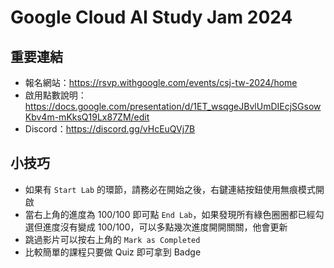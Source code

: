 # Google Cloud AI Study Jam 2024

## 重要連結

- 報名網站：<https://rsvp.withgoogle.com/events/csj-tw-2024/home>
- 啟用點數說明：<https://docs.google.com/presentation/d/1ET_wsqgeJBvlUmDIEcjSGsowKbv4m-mKksQ19Lx87ZM/edit>
- Discord：<https://discord.gg/vHcEuQVj7B>

## 小技巧

- 如果有 `Start Lab` 的環節，請務必在開始之後，右鍵連結按鈕使用無痕模式開啟
- 當右上角的進度為 100/100 即可點 `End Lab`，如果發現所有綠色圈圈都已經勾選但進度沒有變成 100/100，可以多點幾次進度開開關關，他會更新
- 跳過影片可以按右上角的 `Mark as Completed`
- 比較簡單的課程只要做 Quiz 即可拿到 Badge
